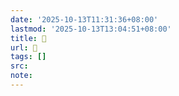 ```yaml
---
date: '2025-10-13T11:31:36+08:00'
lastmod: '2025-10-13T13:04:51+08:00'
title: 󰪄
url: 󰪄
tags: []
src:
note:
---
```

